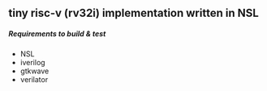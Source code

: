 tiny risc-v (rv32i) implementation written in NSL
---

##### Requirements to build & test
- NSL
- iverilog
- gtkwave
- verilator

